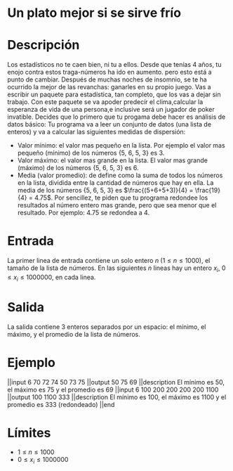 # Un plato mejor si se sirve frío
# Descripción

Los estadísticos no te caen bien, ni tu a ellos. Desde que tenías 4 años, tu enojo contra estos traga-números ha ido en aumento. pero esto está a punto de cambiar.
Después de muchas noches de insomnio, se te ha ocurrido la mejor de las revanchas: ganarles en su propio juego. Vas a escribir un paquete para estadística, tan completo, que los vas a dejar sin trabajo.
Con este paquete se va apoder predecír el clima,calcular la esperanza de vida de una persona,e inclusive será un jugador de poker invatible. 
Decides que lo primero que tu progama debe hacer es análisis de datos básico: Tu programa va a leer un conjunto de datos (una lista de enteros) y va a calcular las siguientes medidas de dispersión:

 * Valor mínimo: el valor mas pequeño en la lista. Por ejemplo el valor mas pequeño (mínimo) de los números {5, 6, 5, 3} es 3.
 * Valor máximo: el valor mas grande en la lista. El valor mas grande (máximo) de los números {5, 6, 5, 3} es 6.
 * Media (valor promedio): de define como la suma de todos los números en la lista, dividida entre la cantidad de números que hay en ella. La media de los números {5, 6, 5, 3} es $\frac{(5+6+5+3)}{4} = \frac{19}{4} = 4.75$. Por sencillez, te piden que tu programa redondee los resultados al número entero mas grande, pero que sea menor que el resultado. Por ejemplo: $4.75$ se redondea a $4$.



# Entrada
La primer linea de entrada contiene un solo entero $n$ $(1 \le n \le 1000)$, el tamaño de la lista de números. En las siguientes $n$ lineas hay un entero $x_i$, $0\le x_i \le 1000000$, en cada linea.



# Salida

La salida contiene 3 enteros separados por un espacio: el mínimo, el máximo, y el promedio de la lista de números.

# Ejemplo

||input
6
70
72
74
50
73
75
||output
50 75 69
||description
El mínimo es 50, el máximo es 75 y el promedio es 69 
||input
6
100
200
200
200
200
1100
||output
100 1100 333
||description
El mínimo es 100, el máximo es 1100 y el promedio es 333 (redondeado)
||end

# Límites

* $1 \le n \le 1000$
* $0 \le x_i \le 1000000$
